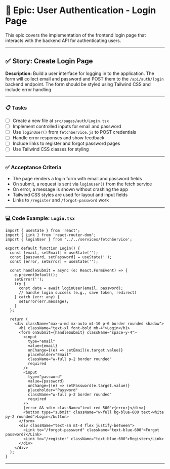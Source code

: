 
# 🔐 Epic: User Authentication - Login Page

This epic covers the implementation of the frontend login page that interacts with the backend API for authenticating users.

---

## ✅ Story: Create Login Page

**Description:** Build a user interface for logging in to the application. The form will collect email and password and POST them to the `/api/auth/login` backend endpoint. The form should be styled using Tailwind CSS and include error handling.

---

### 📋 Tasks

- [ ] Create a new file at `src/pages/auth/Login.tsx`
- [ ] Implement controlled inputs for email and password
- [ ] Use `loginUser()` from `fetchService.js` to POST credentials
- [ ] Handle error responses and show feedback
- [ ] Include links to register and forgot password pages
- [ ] Use Tailwind CSS classes for styling

---

### ✅ Acceptance Criteria

- The page renders a login form with email and password fields
- On submit, a request is sent via `loginUser()` from the fetch service
- On error, a message is shown without crashing the app
- Tailwind CSS styles are used for layout and input fields
- Links to `/register` and `/forgot-password` work

---

### 💻 Code Example: `Login.tsx`

```tsx
import { useState } from 'react';
import { Link } from 'react-router-dom';
import { loginUser } from '../../services/fetchService';

export default function Login() {
  const [email, setEmail] = useState('');
  const [password, setPassword] = useState('');
  const [error, setError] = useState('');

  const handleSubmit = async (e: React.FormEvent) => {
    e.preventDefault();
    setError('');
    try {
      const data = await loginUser(email, password);
      // handle login success (e.g., save token, redirect)
    } catch (err: any) {
      setError(err.message);
    }
  };

  return (
    <div className="max-w-md mx-auto mt-10 p-6 border rounded shadow">
      <h1 className="text-xl font-bold mb-4">Login</h1>
      <form onSubmit={handleSubmit} className="space-y-4">
        <input
          type="email"
          value={email}
          onChange={(e) => setEmail(e.target.value)}
          placeholder="Email"
          className="w-full p-2 border rounded"
          required
        />
        <input
          type="password"
          value={password}
          onChange={(e) => setPassword(e.target.value)}
          placeholder="Password"
          className="w-full p-2 border rounded"
          required
        />
        {error && <div className="text-red-500">{error}</div>}
        <button type="submit" className="w-full bg-blue-600 text-white py-2 rounded">Login</button>
      </form>
      <div className="text-sm mt-4 flex justify-between">
        <Link to="/forgot-password" className="text-blue-600">Forgot password?</Link>
        <Link to="/register" className="text-blue-600">Register</Link>
      </div>
    </div>
  );
}
```

---
